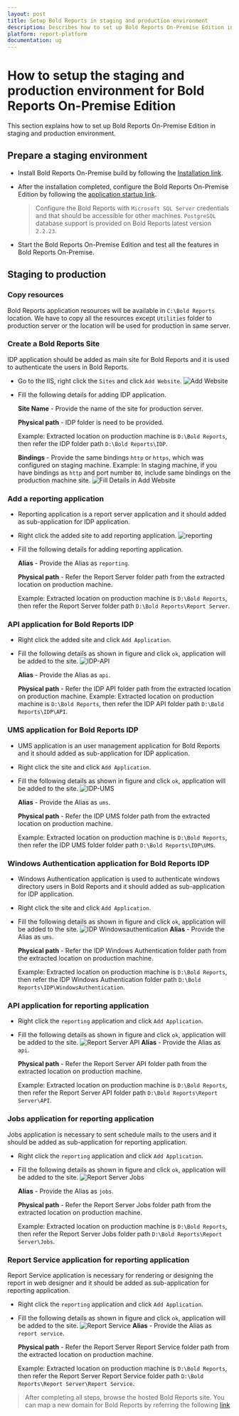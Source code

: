 ```yaml
---
layout: post
title: Setup Bold Reports in staging and production environment
description: Describes how to set up Bold Reports On-Premise Edition in staging and move to production environment.
platform: report-platform
documentation: ug
---
```


# How to setup the staging and production environment for Bold Reports On-Premise Edition

This section explains how to set up Bold Reports On-Premise Edition in staging and production environment.

## Prepare a staging environment

* Install Bold Reports On-Premise build by following the [Installation link](/administrator-guide/installation-and-deployment/).

* After the installation completed, configure the Bold Reports On-Premise Edition by following the [application startup link](/administrator-guide/application-startup/).
   > Configure the Bold Reports with `Microsoft SQL Server` credentials and that should be accessible for other machines.
   >`PostgreSQL` database support is provided on Bold Reports latest version `2.2.23`.

* Start the Bold Reports On-Premise Edition and test all the features in Bold Reports On-Premise.

## Staging to production

### Copy resources

Bold Reports application resources will be available in `C:\Bold Reports` location. We have to copy all the resources except `Utilities` folder to production server or the location will be used for production in same server.

### Create a Bold Reports Site

 IDP application should be added as main site for Bold Reports and it is used to authenticate the users in Bold Reports.

* Go to the IIS, right click the `Sites` and click `Add Website`.
  ![Add Website](/static/assets/on-premise/images/how-to/add-website.png)

* Fill the following details for adding IDP application.

   **Site Name** - Provide the name of the site for production server.

   **Physical path** - IDP folder is need to be provided.

   Example: Extracted location on production machine is `D:\Bold Reports`, then refer the IDP folder path `D:\Bold Reports\IDP`.

   **Bindings** - Provide the same bindings `http` or `https`, which was configured on staging machine.
   Example: In staging machine, if you have bindings as `http` and port number `80`, include same bindings on the production machine site.
    ![Fill Details in Add Website](/static/assets/on-premise/images/how-to/fill-detatils-in-add-website.png)

### Add a reporting application

* Reporting application is a report server application and it should added as sub-application for IDP application.

* Right click the added site to add reporting application.
    ![reporting](/static/assets/on-premise/images/how-to/reporting.png)

* Fill the following details for adding reporting application.

    **Alias** - Provide the Alias as `reporting`.

    **Physical path** - Refer the Report Server folder path from the extracted location on production machine.

    Example: Extracted location on production machine is `D:\Bold Reports`, then refer the Report Server folder path `D:\Bold Reports\Report Server`.

### API application for Bold Reports IDP

* Right click the added site and click `Add Application`.

* Fill the following details as shown in figure and click `ok`, application will be added to the site.
![IDP-API](/static/assets/on-premise/images/how-to/idp-api.png)

   **Alias** - Provide the Alias as `api`.

   **Physical path** - Refer the IDP API folder path from the extracted location on production machine.
    Example: Extracted location on production machine is `D:\Bold Reports`, then refer the IDP API folder path `D:\Bold Reports\IDP\API`.

### UMS application for Bold Reports IDP

* UMS application is an user management application for Bold Reports and it should added as sub-application for IDP application.

* Right click the site and click `Add Application`.

* Fill the following details as shown in figure and click `ok`, application will be added to the site.
![IDP-UMS](/static/assets/on-premise/images/how-to/idp-ums.png)

   **Alias** - Provide the Alias as `ums`.

   **Physical path** - Refer the IDP UMS folder path from the extracted location on production machine.

   Example: Extracted location on production machine is `D:\Bold Reports`, then refer the IDP UMS folder folder path `D:\Bold Reports\IDP\UMS`.

### Windows Authentication application for Bold Reports IDP

* Windows Authentication application is used to authenticate windows directory users in Bold Reports and it should added as sub-application for IDP application.

* Right click the site and click `Add Application`.
* Fill the following details as shown in figure and click `ok`, application will be added to the site.
![IDP Windowsauthentication](/static/assets/on-premise/images/how-to/idp-windowsauthentication.png)
   **Alias** - Provide the Alias as `ums`.

   **Physical path** - Refer the IDP Windows Authentication folder path from the extracted location on production machine.

   Example: Extracted location on production machine is `D:\Bold Reports`, then refer the IDP Windows Authentication folder path `D:\Bold Reports\IDP\WindowsAuthentication`.

### API application for reporting application

* Right click the `reporting` application and click `Add Application`.

* Fill the following details as shown in figure and click `ok`, application will be added to the site.
![Report Server API](/static/assets/on-premise/images/how-to/reporting-api.png)
   **Alias** - Provide the Alias as `api`.

   **Physical path** - Refer the Report Server API folder path from the extracted location on production machine.

   Example: Extracted location on production machine is `D:\Bold Reports`, then refer the Report Server API folder path `D:\Bold Reports\Report Server\API`.

### Jobs application for reporting application

Jobs application is necessary to sent schedule mails to the users and it should be added as sub-application for reporting application.

* Right click the `reporting` application and click `Add Application`.

* Fill the following details as shown in figure and click `ok`, application will be added to the site.
![Report Server Jobs](/static/assets/on-premise/images/how-to/reporting-jobs.png)

   **Alias** - Provide the Alias as `jobs`.

   **Physical path** - Refer the Report Server Jobs folder path from the extracted location on production machine.

   Example: Extracted location on production machine is `D:\Bold Reports`, then refer the Report Server Jobs folder path `D:\Bold Reports\Report Server\Jobs`.

### Report Service application for reporting application

Report Service application is necessary for rendering or designing the report in web designer and it should be added as sub-application for reporting application.

* Right click the `reporting` application and click `Add Application`.

* Fill the following details as shown in figure and click `ok`, application will be added to the site.
![Report Service](/static/assets/on-premise/images/how-to/reporting-reportservice.png)
   **Alias** - Provide the Alias as `report service`.

   **Physical path** - Refer the Report Server Report Service folder path from the extracted location on production machine.

   Example: Extracted location on production machine is `D:\Bold Reports`, then refer the Report Server Report Service folder path `D:\Bold Reports\Report Server\Report Service`.

>After completing all steps, browse the hosted Bold Reports site.
>You can map a new domain for Bold Reports by referring the following [link](/administrator-guide/installation-and-deployment/#how-to-change-the-binding-in-the-bold-reports-on-premise)